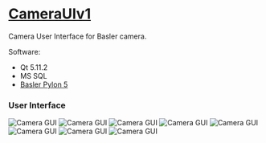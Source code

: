 # [CameraUIv1](https://codeleccz.github.io/CameraUIv1/)

Camera User Interface for Basler camera.

Software:
- Qt 5.11.2
- MS SQL
- [Basler Pylon 5](https://www.baslerweb.com/en/products/software/pylon-windows/)

### User Interface

![Camera GUI](https://codeleccz.github.io/CameraUIv1/screenshots/app1.png)
![Camera GUI](https://codeleccz.github.io/CameraUIv1/screenshots/app2.png)
![Camera GUI](https://codeleccz.github.io/CameraUIv1/screenshots/app3.png)
![Camera GUI](https://codeleccz.github.io/CameraUIv1/screenshots/app4.png)
![Camera GUI](https://codeleccz.github.io/CameraUIv1/screenshots/app5.png)
![Camera GUI](https://codeleccz.github.io/CameraUIv1/screenshots/app6.png)
![Camera GUI](https://codeleccz.github.io/CameraUIv1/screenshots/app7.png)
![Camera GUI](https://codeleccz.github.io/CameraUIv1/screenshots/app8.png)

